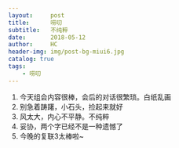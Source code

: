 ```yaml
---
layout:     post
title:      唠叨
subtitle:   不纯粹
date:       2018-05-12
author:     HC
header-img: img/post-bg-miui6.jpg
catalog: true
tags:
    - 唠叨
---
```


1. 今天组会内容很棒，会后的对话很繁琐。白纸乱画
2. 别急着踌躇，小石头，捡起来就好
4. 风太大，内心不平静。不纯粹
5. 妥协，两个字已经不是一种遗憾了
6. 今晚的复联3太棒啦~
